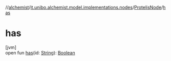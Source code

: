 //[alchemist](../../../index.md)/[it.unibo.alchemist.model.implementations.nodes](../index.md)/[ProtelisNode](index.md)/[has](has.md)

# has

[jvm]\
open fun [has](has.md)(id: [String](https://docs.oracle.com/javase/8/docs/api/java/lang/String.html)): [Boolean](https://kotlinlang.org/api/latest/jvm/stdlib/kotlin/-boolean/index.html)

